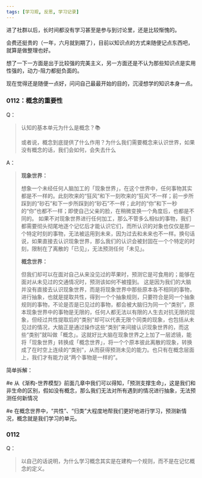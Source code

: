 ```yaml
---
tags: [学习观, 反思, 学习记录]
---
```




进了社群以后，长时间都没有学习甚至是参与到讨论里，还是比较惭愧的。

会费还挺贵的（一年，六月就到期了），目前以知识点的方式来随便记点东西吧，就算是做整理也好。

想了一下一方面是出于比较强的完美主义，另一方面还是不认为那些知识点是实用性强的，动力-阻力都挺负面的。

现在觉得还是随便一点好，问问自己最最开始的目的，沉浸想学的知识本身一点。



### 0112：概念的重要性

Q：

> 认知的基本单元为什么是概念？:books:
>
> 或者说，概念到底提供了什么作用？为什么我们需要概念来认识世界，如果没有概念的话，我们会如何，会失去什么



A：

> **现象世界：**
>
> 想象一个未经任何人脑加工的「现象世界」，在这个世界中，任何事物其实都是不一样的。此刻吹来的“狂风”和下一刻吹来的“狂风”不一样；前一步所踩到的“砂石”和下一步所踩到的“砂石”不一样；此时的“你”和下一秒的“你”也都不一样；即使自己父亲的脸，在稍微变换一个角度后，也都是不同的。 如果不对现象世界进行任何加工，那么不管多么相似的事物，我们都需要彻头彻尾地逐个记忆后才能认识它们，而所认识的对象也仅仅是那一个特定时刻的事物，无法被运用到未来，因为过去和未来也不一样。换句话说，如果直接去认识现象世界，那么我们的认识会被封固在一个个特定的时刻，限制在了离散的「已见」，无法预测任何「未见」。 
>
> **概念世界：**
>
> 但我们却可以在面对自己从来没见过的苹果时，预测它是可食用的；能够在面对从未见过的交通情况时，预测该如何不被撞到。 这是因为我们的大脑并没有直接去认识现象世界，而是将现象世界中那些原本各不相同的事物，进行抽象，也就是提取共性，得到一个个抽象规则，只要符合是同一个抽象规则的事物，不论是否是已见过的事物，都会被大脑归为同一个“类别”，原本现象世界中的事物是无限的，任何人都无法以有限的人生去对抗无限的现象，但经过共性提取后的“类别”却可以代表无限个同类的现象，也包括从未见过的情况，大脑正是通过操作这些“类别”来间接认识现象世界的，而这些“类别”就叫做「概念」。这就好比大脑在现象世界之上加了一层滤镜，能将「现象世界」转换成「概念世界」，将一个个原本彼此离散的现象，转换成了在时空上连续的“类别”，从而获得预测未见的能力。也只有在概念层面上，我们才有能力说“两个事物是一样的”。



简单拆解：

#e 从《渐构-世界模型》前面几章中我们可以得知，「预测支撑生命」，这是我们和非生命的区别，假如没有概念，那么我们无法对所有遇到的情况进行抽象，无法预测任何新情况

#e 在概念世界中，“共性”、“归类”大程度地帮我们更好地进行学习，预测新情况，概念就是我们学习的单元。



### 0112

Q：

> 以自己的话说明，为什么学习概念其实是在建构一个规则，而不是在记忆概念的定义。

